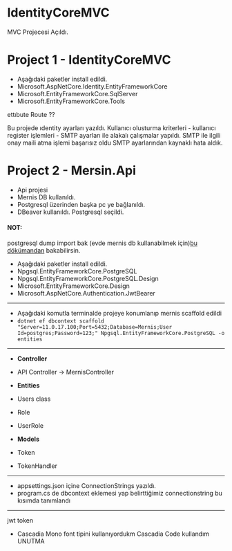 # IdentityCoreMVC
MVC Projecesi Açıldı.

# Project 1 - IdentityCoreMVC
- Aşağıdaki paketler install edildi.
- Microsoft.AspNetCore.Identity.EntityFrameworkCore
- Microsoft.EntityFrameworkCore.SqlServer
- Microsoft.EntityFrameworkCore.Tools

ettıbute Route ??

Bu projede ıdentity ayarları yazıldı. Kullanıcı olusturma kriterleri - kullanıcı register işlemleri - SMTP ayarları ile alakalı çalışmalar yapıldı.
SMTP ile ilgili onay maili atma işlemi başarısız oldu SMTP ayarlarından kaynaklı hata aldık.

# Project 2 - Mersin.Api
- Api projesi 
- Mernis DB kullanıldı. 
- Postgresql üzerinden başka pc ye bağlanıldı.
- DBeaver kullanıldı. Postgresql seçildi.
#### NOT:
postgresql dump import bak (evde mernis db kullanabilmek için)[bu dökümandan](https://www.postgresql.org/docs/current/backup-dump.html) bakabilirsin.
- Aşağıdaki paketler install edildi.
- Npgsql.EntityFrameworkCore.PostgreSQL
- Npgsql.EntityFrameworkCore.PostgreSQL.Design
- Microsoft.EntityFrameworkCore.Design
- Microsoft.AspNetCore.Authentication.JwtBearer
------------------------------------------------------
- Aşağıdaki komutla terminalde projeye konumlanıp mernis scaffold edildi
- `dotnet ef dbcontext scaffold "Server=11.0.17.100;Port=5432;Database=Mernis;User Id=postgres;Password=123;" Npgsql.EntityFrameworkCore.PostgreSQL -o entities`
------------------------------------------------------
- **Controller**
- API Controller -> MernisController 

- **Entities** 
- Users class
- Role
- UserRole

- **Models**
- Token
- TokenHandler

------------------------------------------------------
- appsettings.json içine ConnectionStrings yazıldı.
- program.cs de dbcontext eklemesi yap belirttiğimiz connectionstring bu kısımda tanımlandı
------------------------------------------------------
jwt token

- Cascadia Mono font tipini kullanıyordukm Cascadia Code kullandım UNUTMA
